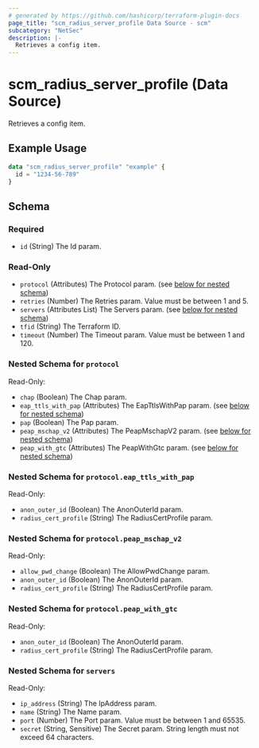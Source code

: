 ```yaml
---
# generated by https://github.com/hashicorp/terraform-plugin-docs
page_title: "scm_radius_server_profile Data Source - scm"
subcategory: "NetSec"
description: |-
  Retrieves a config item.
---
```


# scm_radius_server_profile (Data Source)

Retrieves a config item.

## Example Usage

```terraform
data "scm_radius_server_profile" "example" {
  id = "1234-56-789"
}
```

<!-- schema generated by tfplugindocs -->
## Schema

### Required

- `id` (String) The Id param.

### Read-Only

- `protocol` (Attributes) The Protocol param. (see [below for nested schema](#nestedatt--protocol))
- `retries` (Number) The Retries param. Value must be between 1 and 5.
- `servers` (Attributes List) The Servers param. (see [below for nested schema](#nestedatt--servers))
- `tfid` (String) The Terraform ID.
- `timeout` (Number) The Timeout param. Value must be between 1 and 120.

<a id="nestedatt--protocol"></a>
### Nested Schema for `protocol`

Read-Only:

- `chap` (Boolean) The Chap param.
- `eap_ttls_with_pap` (Attributes) The EapTtlsWithPap param. (see [below for nested schema](#nestedatt--protocol--eap_ttls_with_pap))
- `pap` (Boolean) The Pap param.
- `peap_mschap_v2` (Attributes) The PeapMschapV2 param. (see [below for nested schema](#nestedatt--protocol--peap_mschap_v2))
- `peap_with_gtc` (Attributes) The PeapWithGtc param. (see [below for nested schema](#nestedatt--protocol--peap_with_gtc))

<a id="nestedatt--protocol--eap_ttls_with_pap"></a>
### Nested Schema for `protocol.eap_ttls_with_pap`

Read-Only:

- `anon_outer_id` (Boolean) The AnonOuterId param.
- `radius_cert_profile` (String) The RadiusCertProfile param.


<a id="nestedatt--protocol--peap_mschap_v2"></a>
### Nested Schema for `protocol.peap_mschap_v2`

Read-Only:

- `allow_pwd_change` (Boolean) The AllowPwdChange param.
- `anon_outer_id` (Boolean) The AnonOuterId param.
- `radius_cert_profile` (String) The RadiusCertProfile param.


<a id="nestedatt--protocol--peap_with_gtc"></a>
### Nested Schema for `protocol.peap_with_gtc`

Read-Only:

- `anon_outer_id` (Boolean) The AnonOuterId param.
- `radius_cert_profile` (String) The RadiusCertProfile param.



<a id="nestedatt--servers"></a>
### Nested Schema for `servers`

Read-Only:

- `ip_address` (String) The IpAddress param.
- `name` (String) The Name param.
- `port` (Number) The Port param. Value must be between 1 and 65535.
- `secret` (String, Sensitive) The Secret param. String length must not exceed 64 characters.
